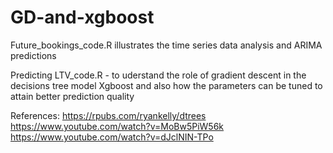# GD-and-xgboost

Future_bookings_code.R illustrates the time series data analysis and ARIMA predictions

Predicting LTV_code.R - to uderstand the role of gradient descent in the decisions tree model Xgboost and also how the parameters can be tuned to attain better prediction quality

References:
https://rpubs.com/ryankelly/dtrees
https://www.youtube.com/watch?v=MoBw5PiW56k
https://www.youtube.com/watch?v=dJclNIN-TPo
